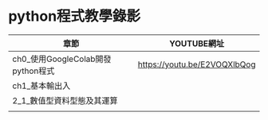 # python程式教學錄影
| 章節 | YOUTUBE網址|
|-----|--------|
| ch0_使用GoogleColab開發python程式 | https://youtu.be/E2VOQXlbQog  |
| ch1_基本輸出入 |   |
| 2_1_數值型資料型態及其運算 |   |
|  |   |
